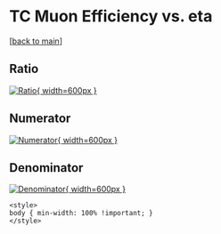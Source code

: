 # TC Muon Efficiency vs. eta

[[back to main](./)]



## Ratio

[![Ratio](../mtv/var/TC_13_eff_eta.png){ width=600px }](../mtv/var/TC_13_eff_eta.pdf)

## Numerator

[![Numerator](../mtv/num/TC_13_eff_eta_num0.png){ width=600px }](../mtv/num/TC_13_eff_eta_num0.pdf)

## Denominator

[![Denominator](../mtv/den/TC_13_eff_eta_den.png){ width=600px }](../mtv/den/TC_13_eff_eta_den.pdf)


``` {=html}
<style>
body { min-width: 100% !important; }
</style>
```

